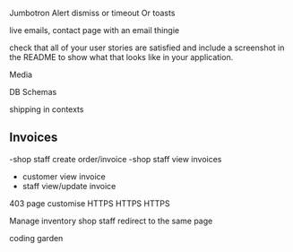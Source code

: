 Jumbotron
Alert dismiss or timeout
Or toasts


live emails, contact page with an email thingie

check that all of your user stories are satisfied and include a screenshot in the README to show what that looks like in your application.

Media

DB Schemas

shipping in contexts 

## Invoices

-shop staff create order/invoice
-shop staff view invoices

- customer view invoice
- staff view/update invoice

403 page customise
HTTPS HTTPS HTTPS

Manage inventory shop staff redirect to the same page

coding garden
